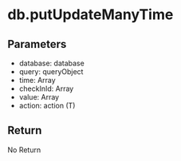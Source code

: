 # db.putUpdateManyTime

## Parameters
- database: database
- query: queryObject
- time: Array<date>
- checkInId: Array<string>
- value: Array<string>
- action: action (T)


## Return
No Return